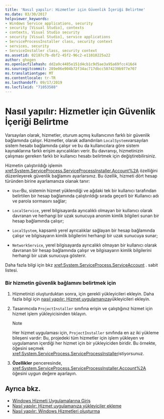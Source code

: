 ```yaml
---
title: 'Nasıl yapılır: Hizmetler için Güvenlik İçeriği Belirtme'
ms.date: 03/30/2017
helpviewer_keywords:
- Windows Service applications, security
- security [Visual Studio], contexts
- contexts, Visual Studio security
- security [Visual Studio], service applications
- ServiceProcessInstaller class, security context
- services, security
- ServiceInstaller class, security context
ms.assetid: 02187c7b-dbf2-45f2-96c2-e11010225a22
author: ghogen
ms.openlocfilehash: dd2a9c4485e151d4cb1c9d5ae3a95a69fcc416d4
ms.sourcegitcommit: 289e06e904b72f34ac717dbcc5074239b977e707
ms.translationtype: MT
ms.contentlocale: tr-TR
ms.lasthandoff: 09/17/2019
ms.locfileid: "71053588"
---
```

# <a name="how-to-specify-the-security-context-for-services"></a>Nasıl yapılır: Hizmetler için Güvenlik İçeriği Belirtme
Varsayılan olarak, hizmetler, oturum açmış kullanıcının farklı bir güvenlik bağlamında çalışır. Hizmetler, olarak adlandırılan `LocalSystem`varsayılan sistem hesabı bağlamında çalışır ve bu da kullanıcılara göre sistem kaynaklarına farklı erişim ayrıcalıkları verir. Bu davranışı, hizmetinizin çalışması gereken farklı bir kullanıcı hesabı belirtmek için değiştirebilirsiniz.  
  
 Hizmetin çalıştırıldığı işlemin <xref:System.ServiceProcess.ServiceProcessInstaller.Account%2A> özelliğini düzenleyerek güvenlik bağlamını ayarlarsınız. Bu özellik, hizmeti dört hesap türünden birine ayarlamanıza olanak tanır:  
  
- `User`Bu, sistemin hizmet yüklendiği ve ağdaki tek bir kullanıcı tarafından belirtilen bir hesap bağlamında çalıştırıldığı sırada geçerli bir Kullanıcı adı ve parola sormasını sağlar;  
  
- `LocalService`, yerel bilgisayarda ayrıcalıklı olmayan bir kullanıcı olarak davranan ve herhangi bir uzak sunucuya anonim kimlik bilgileri sunan bir hesap bağlamında çalışır;  
  
- `LocalSystem`, kapsamlı yerel ayrıcalıklar sağlayan bir hesap bağlamında çalışır ve bilgisayarın kimlik bilgilerini herhangi bir uzak sunucuya sunar;  
  
- `NetworkService`, yerel bilgisayarda ayrıcalıklı olmayan bir kullanıcı olarak davranan bir hesap bağlamında çalışır ve bilgisayarın kimlik bilgilerini herhangi bir uzak sunucuya gösterir.  
  
 Daha fazla bilgi için bkz <xref:System.ServiceProcess.ServiceAccount> . sabit listesi.  
  
### <a name="to-specify-the-security-context-for-a-service"></a>Bir hizmetin güvenlik bağlamını belirtmek için  
  
1. Hizmetinizi oluşturduktan sonra, için gerekli yükleyicileri ekleyin. Daha fazla bilgi için [nasıl yapılır: Hizmet uygulamanıza](how-to-add-installers-to-your-service-application.md)yükleyicileri ekleyin.  
  
2. Tasarımcıda `ProjectInstaller` sınıfına erişin ve çalıştığınız hizmet için hizmet işlem yükleyicisinden tıklayın.  
  
    > [!NOTE]
    > Her hizmet uygulaması için, `ProjectInstaller` sınıfında en az iki yükleme bileşeni vardır: Bu, projedeki tüm hizmetler için işlem yükleyen ve uygulamanın içerdiği her hizmet için bir yükleyiciden biridir. Bu örnekte, öğesini seçmek <xref:System.ServiceProcess.ServiceProcessInstaller>istiyorsunuz.  
  
3. **Özellikler** penceresinde, <xref:System.ServiceProcess.ServiceProcessInstaller.Account%2A> öğesini uygun değere ayarlayın.  
  
## <a name="see-also"></a>Ayrıca bkz.

- [Windows Hizmeti Uygulamalarına Giriş](introduction-to-windows-service-applications.md)
- [Nasıl yapılır: Hizmet uygulamanıza yükleyiciler ekleme](how-to-add-installers-to-your-service-application.md)
- [Nasıl yapılır: Windows Hizmetleri oluşturma](how-to-create-windows-services.md)
